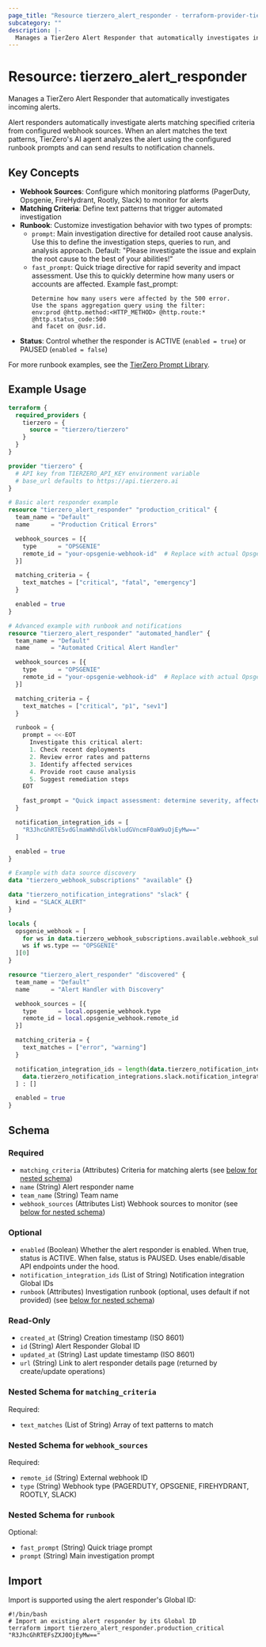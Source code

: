 ```yaml
---
page_title: "Resource tierzero_alert_responder - terraform-provider-tierzero"
subcategory: ""
description: |-
  Manages a TierZero Alert Responder that automatically investigates incoming alerts.
---
```


# Resource: tierzero_alert_responder

Manages a TierZero Alert Responder that automatically investigates incoming alerts.

Alert responders automatically investigate alerts matching specified criteria from configured webhook sources. When an alert matches the text patterns, TierZero's AI agent analyzes the alert using the configured runbook prompts and can send results to notification channels.

## Key Concepts

- **Webhook Sources**: Configure which monitoring platforms (PagerDuty, Opsgenie, FireHydrant, Rootly, Slack) to monitor for alerts
- **Matching Criteria**: Define text patterns that trigger automated investigation
- **Runbook**: Customize investigation behavior with two types of prompts:
  - `prompt`: Main investigation directive for detailed root cause analysis. Use this to define the investigation steps, queries to run, and analysis approach. Default: "Please investigate the issue and explain the root cause to the best of your abilities!"
  - `fast_prompt`: Quick triage directive for rapid severity and impact assessment. Use this to quickly determine how many users or accounts are affected. Example fast_prompt:
    ```
    Determine how many users were affected by the 500 error.
    Use the spans aggregation query using the filter:
    env:prod @http.method:<HTTP_METHOD> @http.route:* @http.status_code:500
    and facet on @usr.id.
    ```
- **Status**: Control whether the responder is ACTIVE (`enabled = true`) or PAUSED (`enabled = false`)

For more runbook examples, see the [TierZero Prompt Library](https://docs.tierzero.ai/prompt-library/alert-responder).

## Example Usage

```terraform
terraform {
  required_providers {
    tierzero = {
      source = "tierzero/tierzero"
    }
  }
}

provider "tierzero" {
  # API key from TIERZERO_API_KEY environment variable
  # base_url defaults to https://api.tierzero.ai
}

# Basic alert responder example
resource "tierzero_alert_responder" "production_critical" {
  team_name = "Default"
  name      = "Production Critical Errors"

  webhook_sources = [{
    type      = "OPSGENIE"
    remote_id = "your-opsgenie-webhook-id"  # Replace with actual Opsgenie webhook ID
  }]

  matching_criteria = {
    text_matches = ["critical", "fatal", "emergency"]
  }

  enabled = true
}

# Advanced example with runbook and notifications
resource "tierzero_alert_responder" "automated_handler" {
  team_name = "Default"
  name      = "Automated Critical Alert Handler"

  webhook_sources = [{
    type      = "OPSGENIE"
    remote_id = "your-opsgenie-webhook-id"  # Replace with actual Opsgenie webhook ID
  }]

  matching_criteria = {
    text_matches = ["critical", "p1", "sev1"]
  }

  runbook = {
    prompt = <<-EOT
      Investigate this critical alert:
      1. Check recent deployments
      2. Review error rates and patterns
      3. Identify affected services
      4. Provide root cause analysis
      5. Suggest remediation steps
    EOT

    fast_prompt = "Quick impact assessment: determine severity, affected users, and business impact"
  }

  notification_integration_ids = [
    "R3JhcGhRTE5vdGlmaWNhdGlvbkludGVncmF0aW9uOjEyMw=="
  ]

  enabled = true
}

# Example with data source discovery
data "tierzero_webhook_subscriptions" "available" {}

data "tierzero_notification_integrations" "slack" {
  kind = "SLACK_ALERT"
}

locals {
  opsgenie_webhook = [
    for ws in data.tierzero_webhook_subscriptions.available.webhook_subscriptions :
    ws if ws.type == "OPSGENIE"
  ][0]
}

resource "tierzero_alert_responder" "discovered" {
  team_name = "Default"
  name      = "Alert Handler with Discovery"

  webhook_sources = [{
    type      = local.opsgenie_webhook.type
    remote_id = local.opsgenie_webhook.remote_id
  }]

  matching_criteria = {
    text_matches = ["error", "warning"]
  }

  notification_integration_ids = length(data.tierzero_notification_integrations.slack.notification_integrations) > 0 ? [
    data.tierzero_notification_integrations.slack.notification_integrations[0].id
  ] : []

  enabled = true
}
```

<!-- schema generated by tfplugindocs -->
## Schema

### Required

- `matching_criteria` (Attributes) Criteria for matching alerts (see [below for nested schema](#nestedatt--matching_criteria))
- `name` (String) Alert responder name
- `team_name` (String) Team name
- `webhook_sources` (Attributes List) Webhook sources to monitor (see [below for nested schema](#nestedatt--webhook_sources))

### Optional

- `enabled` (Boolean) Whether the alert responder is enabled. When true, status is ACTIVE. When false, status is PAUSED. Uses enable/disable API endpoints under the hood.
- `notification_integration_ids` (List of String) Notification integration Global IDs
- `runbook` (Attributes) Investigation runbook (optional, uses default if not provided) (see [below for nested schema](#nestedatt--runbook))

### Read-Only

- `created_at` (String) Creation timestamp (ISO 8601)
- `id` (String) Alert Responder Global ID
- `updated_at` (String) Last update timestamp (ISO 8601)
- `url` (String) Link to alert responder details page (returned by create/update operations)

<a id="nestedatt--matching_criteria"></a>
### Nested Schema for `matching_criteria`

Required:

- `text_matches` (List of String) Array of text patterns to match


<a id="nestedatt--webhook_sources"></a>
### Nested Schema for `webhook_sources`

Required:

- `remote_id` (String) External webhook ID
- `type` (String) Webhook type (PAGERDUTY, OPSGENIE, FIREHYDRANT, ROOTLY, SLACK)


<a id="nestedatt--runbook"></a>
### Nested Schema for `runbook`

Optional:

- `fast_prompt` (String) Quick triage prompt
- `prompt` (String) Main investigation prompt

## Import

Import is supported using the alert responder's Global ID:

```shell
#!/bin/bash
# Import an existing alert responder by its Global ID
terraform import tierzero_alert_responder.production_critical "R3JhcGhRTEFsZXJ0OjEyMw=="
```

